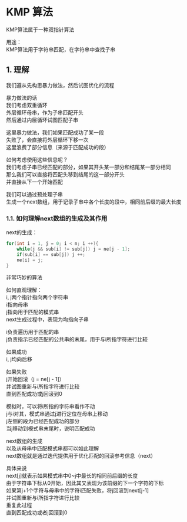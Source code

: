 # KMP 算法

KMP算法属于一种双指针算法  

用途：  
KMP算法用于字符串匹配，在字符串中查找子串  

## 1. 理解

我们遵从先构思暴力做法，然后试图优化的流程

暴力做法的话  
我们考虑双重循环  
外层循环母串，作为子串匹配开头  
然后通过内层循环试图匹配子串  

这里暴力做法，我们如果匹配成功了某一段  
失败了，会直接将外层循环下移一次  
这里浪费了部分信息（来源于匹配成功的段）  

如何考虑使用这些信息呢？  
我们考虑子串已经匹配的部分，如果其开头某一部分和结尾某一部分相同  
那么我们可以直接将匹配头移到结尾的这一部分开头  
并直接从下一个开始匹配  

我们可以通过预处理子串  
生成一个next数组，用于记录子串中各个长度的段中，相同前后缀的最大长度  

### 1.1. 如何理解next数组的生成及其作用

next的生成：  

```cpp
for(int i = 1, j = 0; i < n; i ++){
    while(j && sub[i] != sub[j]) j = ne[j - 1];
    if(sub[i] == sub[j]) j ++;
    ne[i] = j;
}
```

非常巧妙的算法  

如何直观理解：  
i, j两个指针指向两个字符串  
i指向母串  
j指向用于匹配的模式串  
next生成过程中，表现为均指向子串  

i负责遍历用于匹配的串  
j负责指示已经匹配的公共串的末尾，用于与i所指字符进行比较  

如果成功  
i, j均向后移  

如果失败  
j开始回滚（j = ne\[j - 1]）  
并试图重新与i所指字符进行比较  
直到匹配成功或j回滚到0  

模拟时，可以将i所指的字符串看作不动  
j与i对其，模式串通过j进行定位在母串上移动  
j左侧的段为已经匹配成功的部分  
当j移动到模式串末尾时，说明匹配成功  

next数组的生成  
以及从母串中匹配模式串都可以如此理解  
next数组就是通过迭代提供用于优化匹配的回滚参考信息（next）  

具体来说  
next\[j]就表示如果模式串中0~j中最长的相同前后缀的长度  
由于字符串下标从0开始，因此其又表现为该前缀的下一个字符的下标  
如果第j+1个字符与母串中的字符i匹配失败，将j回滚到next\[j-1]  
并试图重新与i所指字符进行比较  
重复此过程  
直到匹配成功或者j回滚到0  
